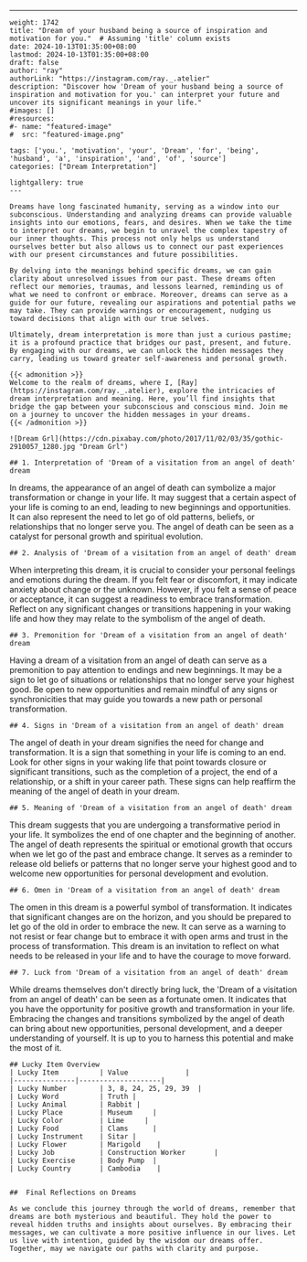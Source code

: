 ---
    weight: 1742
    title: "Dream of your husband being a source of inspiration and motivation for you."  # Assuming 'title' column exists
    date: 2024-10-13T01:35:00+08:00
    lastmod: 2024-10-13T01:35:00+08:00
    draft: false
    author: "ray"
    authorLink: "https://instagram.com/ray._.atelier"
    description: "Discover how 'Dream of your husband being a source of inspiration and motivation for you.' can interpret your future and uncover its significant meanings in your life."
    #images: []
    #resources:
    #- name: "featured-image"
    #  src: "featured-image.png"
    
    tags: ['you.', 'motivation', 'your', 'Dream', 'for', 'being', 'husband', 'a', 'inspiration', 'and', 'of', 'source']
    categories: ["Dream Interpretation"]
    
    lightgallery: true
    ---
    
    Dreams have long fascinated humanity, serving as a window into our subconscious. Understanding and analyzing dreams can provide valuable insights into our emotions, fears, and desires. When we take the time to interpret our dreams, we begin to unravel the complex tapestry of our inner thoughts. This process not only helps us understand ourselves better but also allows us to connect our past experiences with our present circumstances and future possibilities.
    
    By delving into the meanings behind specific dreams, we can gain clarity about unresolved issues from our past. These dreams often reflect our memories, traumas, and lessons learned, reminding us of what we need to confront or embrace. Moreover, dreams can serve as a guide for our future, revealing our aspirations and potential paths we may take. They can provide warnings or encouragement, nudging us toward decisions that align with our true selves.
    
    Ultimately, dream interpretation is more than just a curious pastime; it is a profound practice that bridges our past, present, and future. By engaging with our dreams, we can unlock the hidden messages they carry, leading us toward greater self-awareness and personal growth.
    
    {{< admonition >}}
    Welcome to the realm of dreams, where I, [Ray](https://instagram.com/ray._.atelier), explore the intricacies of dream interpretation and meaning. Here, you’ll find insights that bridge the gap between your subconscious and conscious mind. Join me on a journey to uncover the hidden messages in your dreams.
    {{< /admonition >}}
    
    ![Dream Grl](https://cdn.pixabay.com/photo/2017/11/02/03/35/gothic-2910057_1280.jpg "Dream Grl")
    
    ## 1. Interpretation of 'Dream of a visitation from an angel of death' dream
    
In dreams, the appearance of an angel of death can symbolize a major transformation or change in your life. It may suggest that a certain aspect of your life is coming to an end, leading to new beginnings and opportunities. It can also represent the need to let go of old patterns, beliefs, or relationships that no longer serve you. The angel of death can be seen as a catalyst for personal growth and spiritual evolution.
    
    ## 2. Analysis of 'Dream of a visitation from an angel of death' dream
    
When interpreting this dream, it is crucial to consider your personal feelings and emotions during the dream. If you felt fear or discomfort, it may indicate anxiety about change or the unknown. However, if you felt a sense of peace or acceptance, it can suggest a readiness to embrace transformation. Reflect on any significant changes or transitions happening in your waking life and how they may relate to the symbolism of the angel of death.
    
    ## 3. Premonition for 'Dream of a visitation from an angel of death' dream
    
Having a dream of a visitation from an angel of death can serve as a premonition to pay attention to endings and new beginnings. It may be a sign to let go of situations or relationships that no longer serve your highest good. Be open to new opportunities and remain mindful of any signs or synchronicities that may guide you towards a new path or personal transformation.
    
    ## 4. Signs in 'Dream of a visitation from an angel of death' dream
    
The angel of death in your dream signifies the need for change and transformation. It is a sign that something in your life is coming to an end. Look for other signs in your waking life that point towards closure or significant transitions, such as the completion of a project, the end of a relationship, or a shift in your career path. These signs can help reaffirm the meaning of the angel of death in your dream.
    
    ## 5. Meaning of 'Dream of a visitation from an angel of death' dream
    
This dream suggests that you are undergoing a transformative period in your life. It symbolizes the end of one chapter and the beginning of another. The angel of death represents the spiritual or emotional growth that occurs when we let go of the past and embrace change. It serves as a reminder to release old beliefs or patterns that no longer serve your highest good and to welcome new opportunities for personal development and evolution.
    
    ## 6. Omen in 'Dream of a visitation from an angel of death' dream
    
The omen in this dream is a powerful symbol of transformation. It indicates that significant changes are on the horizon, and you should be prepared to let go of the old in order to embrace the new. It can serve as a warning to not resist or fear change but to embrace it with open arms and trust in the process of transformation. This dream is an invitation to reflect on what needs to be released in your life and to have the courage to move forward.
    
    ## 7. Luck from 'Dream of a visitation from an angel of death' dream
    
While dreams themselves don't directly bring luck, the 'Dream of a visitation from an angel of death' can be seen as a fortunate omen. It indicates that you have the opportunity for positive growth and transformation in your life. Embracing the changes and transitions symbolized by the angel of death can bring about new opportunities, personal development, and a deeper understanding of yourself. It is up to you to harness this potential and make the most of it.
    
    ## Lucky Item Overview
    | Lucky Item          | Value              |
    |---------------|--------------------|
    | Lucky Number        | 3, 8, 24, 25, 29, 39  |
    | Lucky Word          | Truth |
    | Lucky Animal        | Rabbit |
    | Lucky Place         | Museum     |
    | Lucky Color         | Lime     |
    | Lucky Food          | Clams      |
    | Lucky Instrument    | Sitar |
    | Lucky Flower        | Marigold    |
    | Lucky Job           | Construction Worker       |
    | Lucky Exercise      | Body Pump  |
    | Lucky Country       | Cambodia    |
    
    
    ##  Final Reflections on Dreams
    
    As we conclude this journey through the world of dreams, remember that dreams are both mysterious and beautiful. They hold the power to reveal hidden truths and insights about ourselves. By embracing their messages, we can cultivate a more positive influence in our lives. Let us live with intention, guided by the wisdom our dreams offer. Together, may we navigate our paths with clarity and purpose.
    